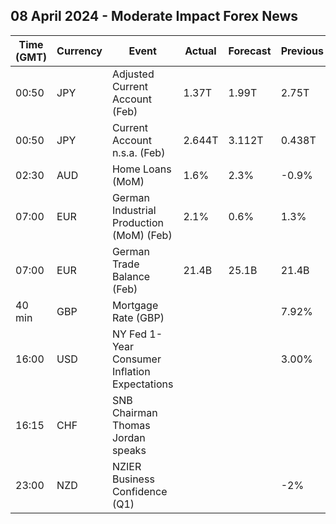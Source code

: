 ## 08 April 2024 - Moderate Impact Forex News

| Time (GMT) | Currency | Event | Actual | Forecast | Previous |
|------|----------|-------|--------|----------|----------|
| 00:50 | JPY | Adjusted Current Account (Feb) | 1.37T | 1.99T | 2.75T |
| 00:50 | JPY | Current Account n.s.a. (Feb) | 2.644T | 3.112T | 0.438T |
| 02:30 | AUD | Home Loans (MoM) | 1.6% | 2.3% | -0.9% |
| 07:00 | EUR | German Industrial Production (MoM) (Feb) | 2.1% | 0.6% | 1.3% |
| 07:00 | EUR | German Trade Balance (Feb) | 21.4B | 25.1B | 21.4B |
| 40 min | GBP | Mortgage Rate (GBP) |  |  | 7.92% |
| 16:00 | USD | NY Fed 1-Year Consumer Inflation Expectations |  |  | 3.00% |
| 16:15 | CHF | SNB Chairman Thomas Jordan speaks |  |  |  |
| 23:00 | NZD | NZIER Business Confidence (Q1) |  |  | -2% |
